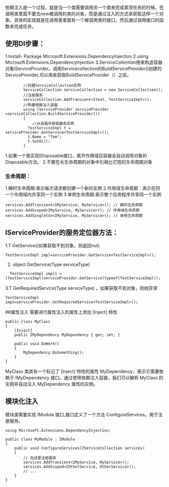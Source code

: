 依赖注入是一个过程，就是当一个类需要调用另一个类来完成某项任务的时候，在调用类里面不要去new被调用的类的对象，而是通过注入的方式来获取这样一个对象。具体的实现就是在调用类里面有一个被调用类的接口，然后通过调用接口的函数来完成任务。
## 使用DI步骤：
1.Install- Package Microsoft.Extensions.DependencyInjection
2.using Microsoft.Extensions.DependencyInjection
3.ServiceCollention用来构造容器对象IServiceProvider。调用Servicecollection的BuildServiceProvider()创建的ServiceProvider,可以用来获取BuildServiceProvider（）之前。
```
        //创建ServiceCollection实例
        ServiceCollection serviceCollection = new ServiceCollection();
        //注册服务
        serviceCollection.AddTransient<Itext, TestServiceImpl>();
        //构建依赖注入容器
        using (ServiceProvider serviceProvider =serviceCollection.BuildServiceProvider())
        {
            //从容器中获取服务实例
          TestServiceImpl t =   serviceProvider.GetService<TestServiceImpl>();
          t.Name = "Tom";
          t.SatHi();
        }
```
1.如果一个类实现IDisposable接口，离开作用域后容器会自动调用对象的Disposable方法。
2.不要在长生命周期的对象中引用比它短的生命周期对象
### 生命周期：
1.瞬时生命周期:表示每次请求都创建一个新的实例
2.作用域生命周期：表示在同一个作用域内共享同一个实例
3.单例生命周期:表示整个应用程序共享同一个实例
```
services.AddTransient<IMyService, MyService>(); // 瞬时生命周期
services.AddScoped<IMyService, MyService>(); // 作用域生命周期
services.AddSingleton<IMyService, MyService>(); // 单例生命周期
```

## IServiceProvider的服务定位器方法：
1.T GetService<T>()如果获取不到对象，则返回null;
```
TestServiceImpl impl=serviceProvider.GetService<TestServiceImpl>();
```
2.  object GetService(Type serviceType)
```
  TestServiceImpl impl1 =(TestServiceImpl)serviceProvider.GetService(typeof(TestServiceImpl));
```
3.T GetRequiredService(Type serviceType) ，如果获取不到对象，则抛异常
```
TestServiceImpl imp2=serviceProvider.GetRequiredService<TestServiceImpl>();
```
##属性注入
需要进行属性注入的属性上添加 [Inject] 特性
```
public class MyClass
{
    [Inject]
    public IMyDependency MyDependency { get; set; }

    public void DoWork()
    {
        MyDependency.DoSomething();
    }
}
```
MyClass 类具有一个标记了 [Inject] 特性的属性 MyDependency，表示它需要依赖于 IMyDependency 接口。通过使用依赖注入容器，我们可以解析 MyClass 的实例并自动注入 MyDependency 属性的实例。

## 模块化注入
模块类需要实现 IModule 接口,接口定义了一个方法 ConfigureServices，用于注册服务。
```
using Microsoft.Extensions.DependencyInjection;

public class MyModule : IModule
{
    public void ConfigureServices(IServiceCollection services)
    {
        // 在这里注册服务
        services.AddTransient<IMyService, MyService>();
        services.AddScoped<IOtherService, OtherService>();
        // ...
    }
}
```
